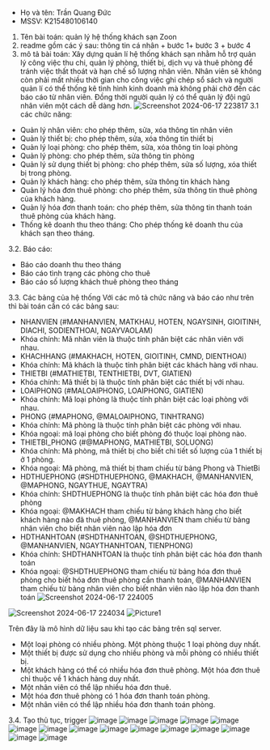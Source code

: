 - Họ và tên: Trần Quang Đức
- MSSV: K215480106140
1. Tên bài toán: quản lý hệ thống khách sạn Zoon
2. readme gồm các ý sau: thông tin cá nhân + bước 1+ bước 3 + bước 4
3. mô tả bài toán: 
Xây dựng quản lí hệ thống khách sạn nhằm hỗ trợ quản lý công việc thu chi, quản lý phòng, thiết bị, dịch vụ và thuê phòng để tránh việc thất thoát và hạn chế số lượng nhân viên. Nhân viên sẽ không còn phải mất nhiều thời gian cho công việc ghi chép sổ sách và người quản lí có thể thống kê tình hình kinh doanh mà không phải chờ đến các báo cáo từ nhân viên. Đồng thời người quản lý có thể quản lý đội ngũ nhân viên một cách dễ dàng hơn.
![Screenshot 2024-06-17 223817](https://github.com/tranduc047/quanlyhethongkhachsanzoon/assets/83036126/c531fab1-5a11-43b8-8935-cf82cbccc764)
3.1 các chức năng:
- Quản lý nhân viên: cho phép thêm, sửa, xóa thông tin nhân viên
- Quản lý thiết bị: cho phép thêm, sửa, xóa thông tin thiết bị
- Quản lý loại phòng: cho phép thêm, sửa, xóa thông tin loại phòng
- Quản lý phòng: cho phép thêm, sửa thông tin phòng
- Quản lý sử dụng thiết bị phòng: cho phép thêm, sửa số lượng, xóa thiết bị trong phòng.
- Quản lý khách hàng: cho phép thêm, sửa  thông tin khách hàng
- Quản lý hóa đơn thuê phòng: cho phép thêm, sửa  thông tin thuê phòng của khách hàng.
- Quản lý hóa đơn thanh toán: cho phép thêm, sửa  thông tin thanh toán thuê phòng của khách hàng.
- Thống kê doanh thu theo tháng: Cho phép thống kê doanh thu của khách sạn theo tháng.

3.2. Báo cáo: 
- Báo cáo doanh thu theo tháng
- Báo cáo tình trạng các phòng cho thuê
- Báo cáo số lượng khách thuê phòng theo tháng


3.3. Các bảng của hệ thống 
Với các mô tả chức năng và báo cáo như trên thì bài toán cần có các bảng sau:
- NHANVIEN (#MANHANVIEN, MATKHAU, HOTEN, NGAYSINH, GIOITINH, DIACHI, SODIENTHOAI, NGAYVAOLAM)
- Khóa chính: Mã nhân viên là thuộc tính phân biệt các nhân viên với nhau.
- KHACHHANG (#MAKHACH, HOTEN, GIOITINH, CMND, DIENTHOAI)
- Khóa chính: Mã khách là thuộc tính phân biệt các khách hàng với nhau.
- THIETBI (#MATHIETBI, TENTHIETBI, DVT, GIATIEN)
- Khóa chính: Mã thiết bị là thuộc tính phân biệt các thiết bị với nhau.
- LOAIPHONG (#MALOAIPHONG, LOAIPHONG, GIATIEN)
- Khóa chính: Mã loại phòng là thuộc tính phân biệt các loại phòng với nhau.
- PHONG (#MAPHONG, @MALOAIPHONG, TINHTRANG)
- Khóa chính: Mã phòng là thuộc tính phân biệt các phòng với nhau.
- Khóa ngoại: mã loại phòng cho biết phòng đó thuộc loại phòng nào.
- THIETBI_PHONG (#@MAPHONG, MATHIETBI, SOLUONG)
- Khóa chính: Mã phòng, mã thiết bị cho biết chi tiết số lượng của 1 thiết bị ở 1 phòng.
- Khóa ngoại: Mã phòng, mã thiết bị tham chiếu từ bảng Phong và ThietBi
- HDTHUEPHONG (#SHDTHUEPHONG, @MAKHACH, @MANHANVIEN, @MAPHONG, NGAYTHUE, NGAYTRA)
- Khóa chính: SHDTHUEPHONG  là thuộc tính phân biệt các hóa đơn thuê phòng
- Khóa ngoại: @MAKHACH tham chiếu từ bảng khách hàng cho biết khách hàng nào đã thuê phòng, @MANHANVIEN tham chiếu từ bảng nhân viên cho biết nhân viên nào lập hóa đơn
- HDTHANHTOAN (#SHDTHANHTOAN, @SHDTHUEPHONG, @MANHANVIEN, NGAYTHANHTOAN, TIENPHONG)
- Khóa chính: SHDTHANHTOAN là thuộc tính phân biệt các hóa đơn thanh toán
- Khóa ngoại: @SHDTHUEPHONG tham chiếu từ bảng hóa đơn thuê phòng cho biết hóa đơn thuê phòng cần thanh toán, @MANHANVIEN tham chiếu từ bảng nhân viên cho biết nhân viên nào lập hóa đơn thanh toán
![Screenshot 2024-06-17 224005](https://github.com/tranduc047/quanlyhethongkhachsanzoon/assets/83036126/835511b1-137b-4302-8807-dc59865c0059)

![Screenshot 2024-06-17 224034](https://github.com/tranduc047/quanlyhethongkhachsanzoon/assets/83036126/65cb2a20-8276-49d8-a220-27167030878b)
![Picture1](https://github.com/tranduc047/quanlyhethongkhachsanzoon/assets/83036126/57bf09aa-7fed-4300-898e-4dfdad6c5ed8)

Trên đây là mô hình dữ liệu sau khi tạo các bảng trên sql server. 
- Một loại phòng có nhiều phòng. Một phòng thuộc 1 loại phòng duy nhất.
- Một thiết bị được sử dụng cho nhiều phòng và mỗi phòng có nhiều thiết bị.
- Một khách hàng có thể có nhiều hóa đơn thuê phòng. Một hóa đơn thuê chỉ thuộc về 1 khách hàng duy nhất.
- Một nhân viên có thể lập nhiều hóa đơn thuê.
- Một hóa đơn thuê phòng có 1 hóa đơn thanh toán phòng.
- Một nhân viên có thể lập nhiều hóa đơn thanh toán phòng.


3.4. Tạo thủ tục, trigger
![image](https://github.com/tranduc047/quanlyhethongkhachsanzoon/assets/83036126/8b33d782-7841-4996-9f32-0f26cbf3296c)
![image](https://github.com/tranduc047/quanlyhethongkhachsanzoon/assets/83036126/92844b8b-23ca-4e5f-9153-fe46dcb17ff3)
![image](https://github.com/tranduc047/quanlyhethongkhachsanzoon/assets/83036126/261cfc5c-b885-4743-bf27-ff69dd92e1ce)
![image](https://github.com/tranduc047/quanlyhethongkhachsanzoon/assets/83036126/71b203b5-4168-4e8a-bf54-987710bcb726)
![image](https://github.com/tranduc047/quanlyhethongkhachsanzoon/assets/83036126/95e77792-c6f4-4445-a2fe-da89b6a8e67d)
![image](https://github.com/tranduc047/quanlyhethongkhachsanzoon/assets/83036126/c4715bca-1afb-4438-b6cb-7f7a8837ee76)
![image](https://github.com/tranduc047/quanlyhethongkhachsanzoon/assets/83036126/492ddbaa-8b23-4697-9f13-59e4efe8354f)
![image](https://github.com/tranduc047/quanlyhethongkhachsanzoon/assets/83036126/06f96ce6-2388-4ea5-bf76-80cd7d018229)
![image](https://github.com/tranduc047/quanlyhethongkhachsanzoon/assets/83036126/5e94c271-bdff-4567-8141-a3200da3b348)
![image](https://github.com/tranduc047/quanlyhethongkhachsanzoon/assets/83036126/fe528c76-ef99-4f79-abd5-644ed33a3fe5)
![image](https://github.com/tranduc047/quanlyhethongkhachsanzoon/assets/83036126/921a078a-66e0-4e9b-ba31-93687b8f1383)
![image](https://github.com/tranduc047/quanlyhethongkhachsanzoon/assets/83036126/74968399-2952-4922-95ff-04110903a089)
![image](https://github.com/tranduc047/quanlyhethongkhachsanzoon/assets/83036126/8a5958fd-2a9a-4a51-800d-01a828d4e545)
![image](https://github.com/tranduc047/quanlyhethongkhachsanzoon/assets/83036126/8c1a531b-74fc-4503-b850-239d004f7cd6)
![image](https://github.com/tranduc047/quanlyhethongkhachsanzoon/assets/83036126/8253ee31-d63b-4641-8616-15d4da1abad2)







